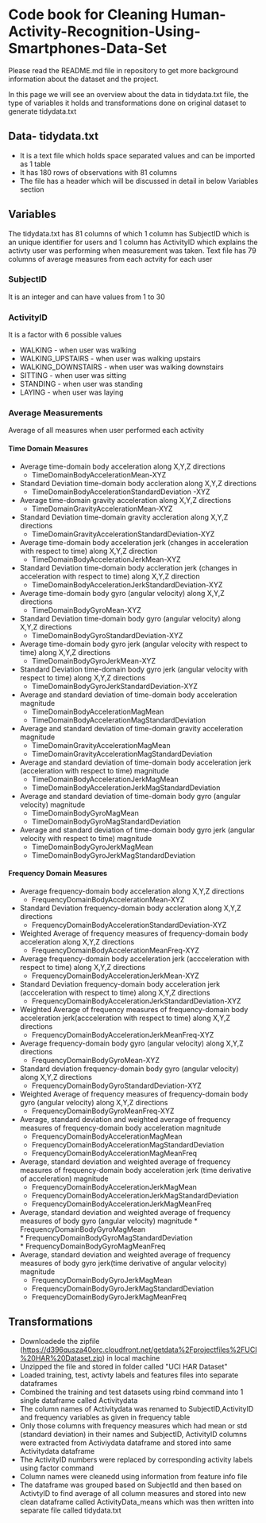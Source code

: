 # Code book for Cleaning Human-Activity-Recognition-Using-Smartphones-Data-Set

Please read the README.md file in repository to get more background information about the dataset and the project.

In this page we will see an overview about the data in tidydata.txt file, the type of variables it holds and transformations done on original dataset to generate tidydata.txt

## Data- tidydata.txt 
* It is a text file which holds space separated values and can be imported as 1 table
* It has 180 rows of observations with 81 columns
* The file has a header which will be discussed in detail in below Variables section


## Variables
The tidydata.txt has 81 columns of which 1 column has SubjectID which is an unique identifier for users and 1 column has ActivityID which explains the activty user was performing when measurement was taken. Text file has 79 columns of average measures from each actvity for each user
### SubjectID
It is an integer and can have values from 1 to 30
### ActivityID 
It is a factor with 6 possible values
  * WALKING - when user was walking
  * WALKING_UPSTAIRS - when user was walking upstairs
  * WALKING_DOWNSTAIRS - when user was walking downstairs
  * SITTING - when user was sitting
  * STANDING - when user was standing
  * LAYING - when user was laying
### Average Measurements  
Average of all measures when user performed each activity
  #### Time Domain Measures
  * Average time-domain body acceleration along X,Y,Z directions 
    * TimeDomainBodyAccelerationMean-XYZ    
  * Standard Deviation time-domain body accleration along X,Y,Z directions 
    * TimeDomainBodyAccelerationStandardDeviation -XYZ
  * Average time-domain gravity acceleration along X,Y,Z directions 
    * TimeDomainGravityAccelerationMean-XYZ   
  * Standard Deviation time-domain gravity accleration along X,Y,Z directions 
    * TimeDomainGravityAccelerationStandardDeviation-XYZ  
  * Average time-domain body acceleration jerk (changes in acceleration with respect to time) along X,Y,Z direction
    * TimeDomainBodyAccelerationJerkMean-XYZ
  * Standard Deviation time-domain body accleration jerk (changes in acceleration with respect to time) along X,Y,Z direction
    * TimeDomainBodyAccelerationJerkStandardDeviation-XYZ
  * Average time-domain body gyro (angular velocity) along X,Y,Z directions 
    * TimeDomainBodyGyroMean-XYZ
  * Standard Deviation time-domain body gyro (angular velocity) along X,Y,Z directions 
    * TimeDomainBodyGyroStandardDeviation-XYZ
  * Average time-domain body gyro jerk (angular velocity with respect to time) along X,Y,Z directions 
    * TimeDomainBodyGyroJerkMean-XYZ
  * Standard Deviation time-domain body gyro jerk (angular velocity with respect to time) along X,Y,Z directions 
    * TimeDomainBodyGyroJerkStandardDeviation-XYZ
  * Average and standard deviation of time-domain body acceleration magnitude
    * TimeDomainBodyAccelerationMagMean
    * TimeDomainBodyAccelerationMagStandardDeviation
  * Average and standard deviation of time-domain gravity acceleration magnitude
    * TimeDomainGravityAccelerationMagMean
    * TimeDomainGravityAccelerationMagStandardDeviation
  * Average and standard deviation of time-domain body acceleration jerk (acceleration with respect to time) magnitude
    * TimeDomainBodyAccelerationJerkMagMean
    * TimeDomainBodyAccelerationJerkMagStandardDeviation
  * Average and standard deviation of time-domain body gyro (angular velocity) magnitude
    * TimeDomainBodyGyroMagMean
    * TimeDomainBodyGyroMagStandardDeviation
  * Average and standard deviation of time-domain body gyro jerk (angular velocity with respect to time) magnitude
    * TimeDomainBodyGyroJerkMagMean
    * TimeDomainBodyGyroJerkMagStandardDeviation
  
  #### Frequency Domain Measures
  * Average frequency-domain body acceleration along X,Y,Z directions 
    * FrequencyDomainBodyAccelerationMean-XYZ    
  * Standard Deviation frequency-domain body accleration along X,Y,Z directions 
    * FrequencyDomainBodyAccelerationStandardDeviation-XYZ
  * Weighted Average of frequency measures of frequency-domain body acceleration along X,Y,Z directions 
    * FrequencyDomainBodyAccelerationMeanFreq-XYZ   
  * Average frequency-domain body acceleration jerk (accceleration with respect to time) along X,Y,Z directions 
    * FrequencyDomainBodyAccelerationJerkMean-XYZ  
  * Standard Deviation frequency-domain body acceleration jerk (accceleration with respect to time) along X,Y,Z directions 
    * FrequencyDomainBodyAccelerationJerkStandardDeviation-XYZ
  * Weighted Average of frequency measures of frequency-domain body acceleration jerk(accceleration with respect to time) along X,Y,Z       directions 
    * FrequencyDomainBodyAccelerationJerkMeanFreq-XYZ
  * Average frequency-domain body gyro (angular velocity) along X,Y,Z directions 
    * FrequencyDomainBodyGyroMean-XYZ
  * Standard deviation frequency-domain body gyro (angular velocity) along X,Y,Z directions 
    * FrequencyDomainBodyGyroStandardDeviation-XYZ
  * Weighted Average of frequency measures of frequency-domain body gyro (angular velocity) along X,Y,Z directions 
    * FrequencyDomainBodyGyroMeanFreq-XYZ
  * Average, standard deviation and weighted average of frequency measures of frequency-domain body acceleration magnitude
    * FrequencyDomainBodyAccelerationMagMean
    * FrequencyDomainBodyAccelerationMagStandardDeviation
    * FrequencyDomainBodyAccelerationMagMeanFreq
  * Average, standard deviation and weighted average of frequency measures of frequency-domain body acceleration jerk (time derivative       of acceleration) magnitude
    * FrequencyDomainBodyAccelerationJerkMagMean
    * FrequencyDomainBodyAccelerationJerkMagStandardDeviation
    * FrequencyDomainBodyAccelerationJerkMagMeanFreq    
  *  Average, standard deviation and weighted average of frequency measures of body gyro (angular velocity) magnitude
    * FrequencyDomainBodyGyroMagMean                         
    * FrequencyDomainBodyGyroMagStandardDeviation          
    * FrequencyDomainBodyGyroMagMeanFreq
  * Average, standard deviation and weighted average of frequency measures of body gyro jerk(time derivative of angular velocity)           magnitude
    * FrequencyDomainBodyGyroJerkMagMean                    
    * FrequencyDomainBodyGyroJerkMagStandardDeviation
    * FrequencyDomainBodyGyroJerkMagMeanFreq
 
## Transformations
* Downloadede the zipfile (https://d396qusza40orc.cloudfront.net/getdata%2Fprojectfiles%2FUCI%20HAR%20Dataset.zip) in local machine
* Unzipped the file and stored in folder called "UCI HAR Dataset"
* Loaded training, test, activty labels and features files into separate dataframes
* Combined the training and test datasets using rbind command into 1 single dataframe called Activitydata
* The column names of Activitydata was renamed to SubjectID,ActivityID and frequency variables as given in frequency table
* Only those columns with frequency measures which had mean or std (standard deviation) in their names and SubjectID, ActivityID columns   were extracted from Activiydata dataframe and stored into same Activitydata dataframe
* The ActivityID numbers were replaced by corresponding activity labels using factor command
* Column names were cleanedd using information from feature info file
* The dataframe was grouped based on SubjectId and then based on ActivtyID to find average of all column measures and stored into new     clean dataframe called ActivityData_means which was then written into separate file called tidydata.txt




